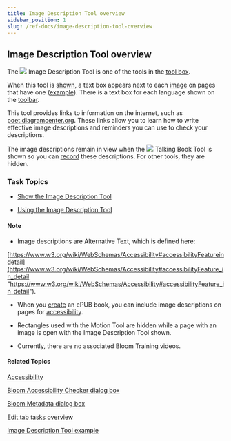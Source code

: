 ```yaml
---
title: Image Description Tool overview
sidebar_position: 1
slug: /ref-docs/image-description-tool-overview
---
```


## Image Description Tool overview

The ![](/ref-docs-assets/images/Tasks/Edit_tasks/Image_Description_Tool/ImageDescriptionTool_Blue.png) Image Description Tool is one of the tools in the [tool box](../../../Concepts/Tool_Box.md).

When this tool is [shown](Show_the_Image_Description_Tool.md), a text box appears next to each [image](../../../Concepts/Picture.md) on pages that have one ([example](Image_Description_Tool_example.md)). There is a text box for each language shown on the [toolbar](../../../User_Interface/Toolbar/Edit_tab_toolbar.md).

This tool provides links to information on the internet, such as [poet.diagramcenter.org](https://poet.diagramcenter.org/ "https://poet.diagramcenter.org/"). These links allow you to learn how to write effective image descriptions and reminders you can use to check your descriptions.

The image descriptions remain in view when the ![](/ref-docs-assets/images/Tasks/Edit_tasks/Record_Audio/TalkingBookToolIcon.png) Talking Book Tool is shown so you can [record](../Record_Audio/Using_the_Talking_Book_Tool.md) these descriptions. For other tools, they are hidden.

### Task Topics

-   [Show the Image Description Tool](Show_the_Image_Description_Tool.md)
    
-   [Using the Image Description Tool](Using_the_Image_Description_Tool.md)
    

#### Note

-   Image descriptions are Alternative Text, which is defined here:
    

[https://www.w3.org/wiki/WebSchemas/Accessibility#accessibilityFeatureindetail](https://www.w3.org/wiki/WebSchemas/Accessibility#accessibilityFeature_in_detail "https://www.w3.org/wiki/WebSchemas/Accessibility#accessibilityFeature_in_detail").

-   When you [create](../../Publish_tasks/Make_an_ePUB_book_overview.md) an ePUB book, you can include image descriptions on pages for [accessibility](../../Publish_tasks/Accessibility.md).
    
-   Rectangles used with the Motion Tool are hidden while a page with an image is open with the Image Description Tool shown.
    
-   Currently, there are no associated Bloom Training videos.
    

#### Related Topics

[Accessibility](../../Publish_tasks/Accessibility.md)

[Bloom Accessibility Checker dialog box](../../../User_Interface/Dialog_boxes/Bloom_Accessibility_Checker_dialog_box.md)

[Bloom Metadata dialog box](../../../User_Interface/Dialog_boxes/Book_Metadata_dialog_box.md)

[Edit tab tasks overview](../Edit_tasks_overview.md)

[Image Description Tool example](Image_Description_Tool_example.md)